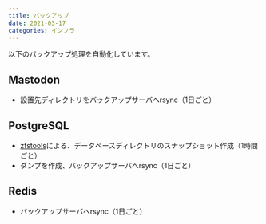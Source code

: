 ```yaml
---
title: バックアップ
date: 2021-03-17
categories: インフラ
---
```


以下のバックアップ処理を自動化しています。

## Mastodon
- 設置先ディレクトリをバックアップサーバへrsync（1日ごと）

## PostgreSQL
- [zfstools](https://github.com/bdrewery/zfstools)による、データベースディレクトリのスナップショット作成（1時間ごと）
- ダンプを作成、バックアップサーバへrsync（1日ごと）

## Redis
- バックアップサーバへrsync（1日ごと）
